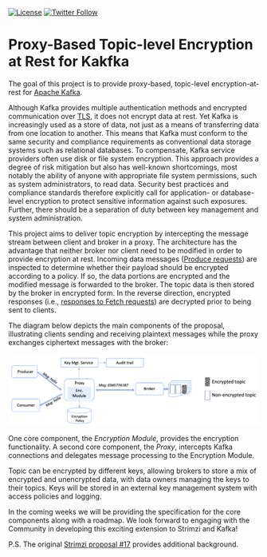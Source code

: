 [![License](https://img.shields.io/badge/license-Apache--2.0-blue.svg)](http://www.apache.org/licenses/LICENSE-2.0)
[![Twitter Follow](https://img.shields.io/twitter/follow/strimziio.svg?style=social&label=Follow&style=for-the-badge)](https://twitter.com/strimziio)


# Proxy-Based Topic-level Encryption at Rest for Kakfka

The goal of this project is to provide proxy-based, topic-level encryption-at-rest for [Apache Kafka](https://kafka.apache.org/). 

Although Kafka provides multiple authentication methods and encrypted communication over [TLS](https://en.wikipedia.org/wiki/Transport_Layer_Security), it does not encrypt data at rest.
Yet Kafka is increasingly used as a store of data, not just as a means of transferring data from one location to another. 
This means that Kafka must conform to the same security and compliance requirements as conventional data storage systems such as relational databases. 
To compensate, Kafka service providers often use disk or file system encryption. 
This approach provides a degree of  risk mitigation but also has well-known shortcomings, most notably the ability of anyone with appropriate file system permissions, such as system administrators, to read data. 
Security best practices and compliance standards therefore explicitly call for application- or database-level encryption to protect sensitive information against such exposures. 
Further, there should be a separation of duty between key management and system administration.

This project aims to deliver topic encryption by intercepting the message stream between client and broker in a proxy. 
The architecture has the advantage that neither broker nor client need to be modified in order to provide encryption at rest. 
Incoming data messages ([Produce requests](https://cwiki.apache.org/confluence/display/KAFKA/A%2BGuide%2BTo%2BThe%2BKafka%2BProtocol#AGuideToTheKafkaProtocol-ProduceRequest)) are inspected to determine whether their payload should be encrypted according to a policy. 
If so, the data portions are encrypted and the modified message is forwarded to the broker.
The topic data is then stored by the broker in encrypted form. 
In the reverse direction, encrypted responses (i.e., [responses to Fetch requests](https://cwiki.apache.org/confluence/display/KAFKA/A%2BGuide%2BTo%2BThe%2BKafka%2BProtocol#AGuideToTheKafkaProtocol-FetchResponse)) are decrypted prior to being sent to clients.

The diagram below depicts the main components of the proposal, illustrating clients sending and receiving plaintext messages while the proxy exchanges ciphertext messages with the broker:

![arch](kafkaenc-overview.png)

One core component, the _Encryption Module_, provides the encryption functionality. 
A second core component, the _Proxy_, intercepts Kafka connections and delegates message processing to the Encryption Module.

Topic can be encrypted by different keys, allowing brokers to store a mix of encrypted and unencrypted data, with data owners managing the keys to their topics. 
Keys will be stored in an external key management system with access policies and logging.

In the coming weeks we will be providing the specification for the core components along with a roadmap. 
We look forward to engaging with the Community in developing this exciting extension to Strimzi and Kafka!

P.S. The original [Strimzi proposal #17](https://github.com/strimzi/proposals/blob/master/017-kafka-topic-encryption.md) provides additional background.


